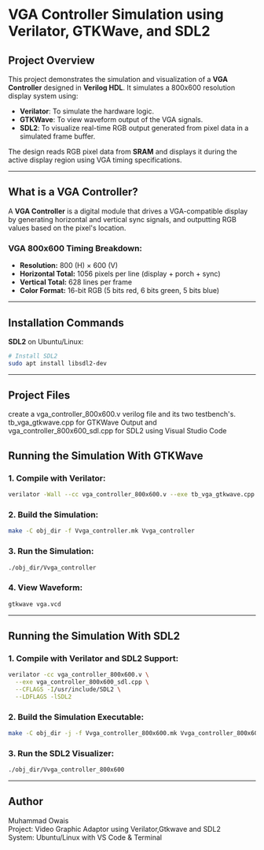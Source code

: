 # VGA Controller Simulation using Verilator, GTKWave, and SDL2

## Project Overview

This project demonstrates the simulation and visualization of a **VGA Controller** designed in **Verilog HDL**. It simulates a 800x600 resolution display system using:

- **Verilator**: To simulate the hardware logic.
- **GTKWave**: To view waveform output of the VGA signals.
- **SDL2**: To visualize real-time RGB output generated from pixel data in a simulated frame buffer.

The design reads RGB pixel data from **SRAM** and displays it during the active display region using VGA timing specifications.

---

## What is a VGA Controller?

A **VGA Controller** is a digital module that drives a VGA-compatible display by generating horizontal and vertical sync signals, and outputting RGB values based on the pixel's location.

### VGA 800x600 Timing Breakdown:

- **Resolution:** 800 (H) × 600 (V)
- **Horizontal Total:** 1056 pixels per line (display + porch + sync)
- **Vertical Total:** 628 lines per frame
- **Color Format:** 16-bit RGB (5 bits red, 6 bits green, 5 bits blue)

---

## Installation Commands

**SDL2** on Ubuntu/Linux:

```bash
# Install SDL2
sudo apt install libsdl2-dev
```

---
##  Project Files

 create a vga_controller_800x600.v verilog file and its two testbench's. tb_vga_gtkwave.cpp for GTKWave Output and vga_controller_800x600_sdl.cpp for SDL2 using Visual Studio Code
 
##  Running the Simulation With GTKWave

### 1. Compile with Verilator:

```bash
verilator -Wall --cc vga_controller_800x600.v --exe tb_vga_gtkwave.cpp --trace
```

### 2. Build the Simulation:

```bash
make -C obj_dir -f Vvga_controller.mk Vvga_controller
```

### 3. Run the Simulation:

```bash
./obj_dir/Vvga_controller
```

### 4. View Waveform:

```bash
gtkwave vga.vcd
```

---
##  Running the Simulation With SDL2

### 1. Compile with Verilator and SDL2 Support:

```bash
verilator -cc vga_controller_800x600.v \
  --exe vga_controller_800x600_sdl.cpp \
  --CFLAGS -I/usr/include/SDL2 \
  --LDFLAGS -lSDL2
```

### 2. Build the Simulation Executable:

```bash
make -C obj_dir -j -f Vvga_controller_800x600.mk Vvga_controller_800x600
```

### 3. Run the SDL2 Visualizer:

```bash
./obj_dir/Vvga_controller_800x600
```
---
##  Author

Muhammad Owais  
Project: Video Graphic Adaptor using Verilator,Gtkwave and SDL2  
System: Ubuntu/Linux with VS Code & Terminal






